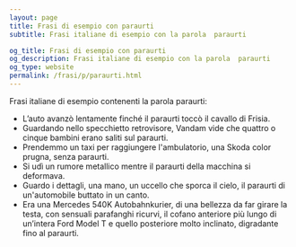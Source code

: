 ```yaml
---
layout: page
title: Frasi di esempio con paraurti 
subtitle: Frasi italiane di esempio con la parola  paraurti

og_title: Frasi di esempio con paraurti 
og_description: Frasi italiane di esempio con la parola  paraurti
og_type: website
permalink: /frasi/p/paraurti.html
---
```


Frasi italiane di esempio contenenti la parola paraurti:


- L’auto avanzò lentamente finché il paraurti toccò il cavallo di Frisia.
- Guardando nello specchietto retrovisore, Vandam vide che quattro o cinque bambini erano saliti sul paraurti.
- Prendemmo un taxi per raggiungere l'ambulatorio, una Skoda color prugna, senza paraurti.
- Si udì un rumore metallico mentre il paraurti della macchina si deformava.
- Guardo i dettagli, una mano, un uccello che sporca il cielo, il paraurti di un'automobile buttato in un canto.
- Era una Mercedes 540K Autobahnkurier, di una bellezza da far girare la testa, con sensuali parafanghi ricurvi, il cofano anteriore più lungo di un’intera Ford Model T e quello posteriore molto inclinato, digradante fino al paraurti.
